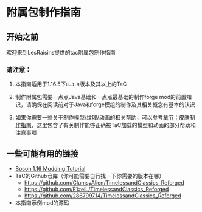 <style>
  table:{
    margin-left: 0.1%
  }
</style>
# 附属包制作指南

## 开始之前
欢迎来到LesRaisins提供的tac附属包制作指南

### 请注意：  
1. 本指南适用于1.16.5下`0.3.9`版本及其以上的TaC
2. 制作附属包需要一点点Java基础和一点点最基础的制作forge mod的前置知识，请确保在阅读前对于Java和forge模组的制作及其相关概念有基本的认识

3. 如果你需要一些关于制作模型/纹理/动画的相关帮助，可以参考[章节：皮肤制作指南](./gunskin_guide.md)，这里包含了有关制作能够正确被TaC加载的模型和动画的部分帮助和注意事项

## 一些可能有用的链接
- [Boson 1.16 Modding Tutorial](https://boson.v2mcdev.com/introducation/intro.html)
- TaC的Github仓库（你可能需要自行找一下你需要的版本在哪）
  - https://github.com/ClumsyAlien/TimelessandClassics_Reforged
  - https://github.com/F1zeiL/TimelessandClassics_Reforged
  - https://github.com/286799714/TimelessandClassics_Reforged
- 本指南示例mod的源码 